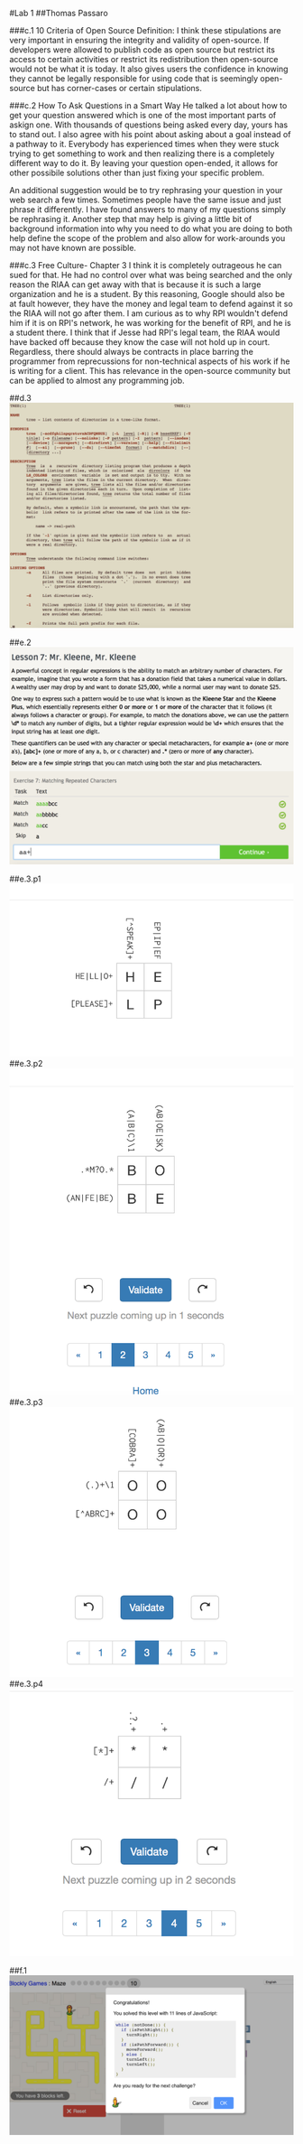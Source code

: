 #Lab 1
##Thomas Passaro

###c.1 10 Criteria of Open Source Definition:
  I think these stipulations are very important in ensuring the integrity and validity of open-source. If developers were allowed to publish code as open source but restrict its access to certain activities or restrict its redistribution then open-source would not be what it is today. It also gives users the confidence in knowing they cannot be legally responsible for using code that is seemingly open-source but has corner-cases or certain stipulations. 
  
###c.2 How To Ask Questions in a Smart Way
  He talked a lot about how to get your question answered which is one of the most important parts of askign one. With thousands of questions being asked every day, yours has to stand out. I also agree with his point about asking about a goal instead of a pathway to it. Everybody has experienced times when they were stuck trying to get something to work and then realizing there is a completely different way to do it. By leaving your question open-ended, it allows for other possibile solutions other than just fixing your specific problem. 
  
  An additional suggestion would be to try rephrasing your question in your web search a few times. Sometimes people have the same issue and just phrase it differently. I have found answers to many of my questions simply be rephrasing it. Another step that may help is giving a little bit of background information into why you need to do what you are doing to both help define the scope of the problem and also allow for work-arounds you may not have known are possible.
  
###c.3 Free Culture- Chapter 3
  I think it is completely outrageous he can sued for that. He had no control over what was being searched and the only reason the RIAA can get away with that is because it is such a large organization and he is a student. By this reasoning, Google should also be at fault however, they have the money and legal team to defend against it so the RIAA will not go after them. I am curious as to why RPI wouldn't defend him if it is on RPI's network, he was working for the benefit of RPI, and he is a student there. I think that if Jesse had RPI's legal team, the RIAA would have backed off because they know the case will not hold up in court. Regardless, there should always be contracts in place barring the programmer from reprecussions for non-technical aspects of his work if he is writing for a client. This has relevance in the open-source community but can be applied to almost any programming job.
  
##d.3 ![Image of Command Line](https://github.com/tjpassaro/Open-Source-Labs/blob/master/man_tree.png)
  
##e.2 ![Image of Regex Completion](https://github.com/tjpassaro/Open-Source-Labs/blob/master/lab1_e.2.png)

##e.3.p1 ![Image of Blocky](https://github.com/tjpassaro/Open-Source-Labs/blob/master/p1.png)
##e.3.p2 ![Image of Blocky](https://github.com/tjpassaro/Open-Source-Labs/blob/master/p2.png)
##e.3.p3 ![Image of Blocky](https://github.com/tjpassaro/Open-Source-Labs/blob/master/p3.png)
##e.3.p4 ![Image of Blocky](https://github.com/tjpassaro/Open-Source-Labs/blob/master/p4.png)

##f.1 ![Image of Blocky](https://github.com/tjpassaro/Open-Source-Labs/blob/master/blocky.png)
